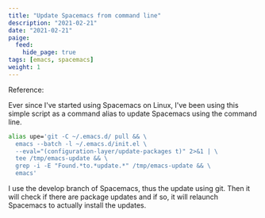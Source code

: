 ```yaml
---
title: "Update Spacemacs from command line"
description: "2021-02-21"
date: "2021-02-21"
paige:
  feed:
    hide_page: true
tags: [emacs, spacemacs]
weight: 1
---
```


Reference:

Ever since I've started using Spacemacs on Linux, I've been using this simple script as a command alias to update Spacemacs using the command line.

```sh
alias upe='git -C ~/.emacs.d/ pull && \
  emacs --batch -l ~/.emacs.d/init.el \
  --eval="(configuration-layer/update-packages t)" 2>&1 | \
  tee /tmp/emacs-update && \
  grep -i -E "Found.*to.*update.*" /tmp/emacs-update && \
  emacs'
```

I use the develop branch of Spacemacs, thus the update using git. Then it will check if there are package updates and if so, it will relaunch Spacemacs to actually install the updates.

<br>
